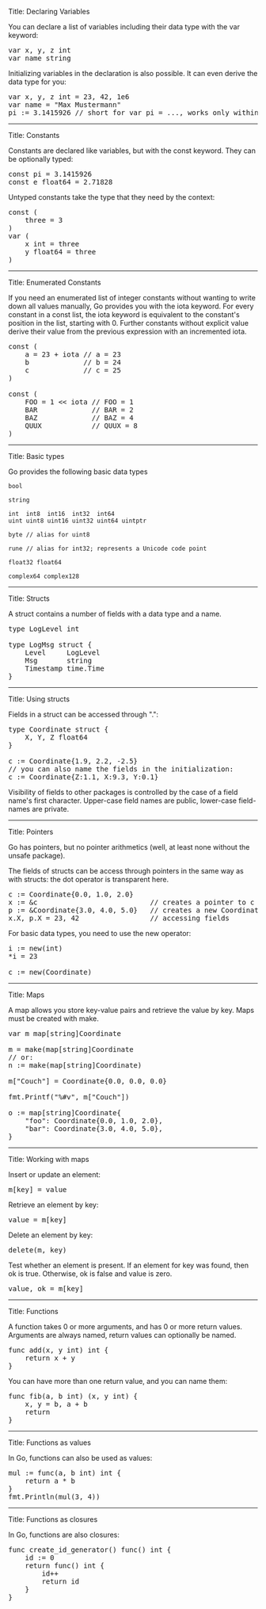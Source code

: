 Title: Declaring Variables

You can declare a list of variables including their data type with the var keyword:

<pre class="prettyprint" data-lang="go">
var x, y, z int
var name string
</pre>

Initializing variables in the declaration is also possible. It can even derive the data type for you:

<pre class="prettyprint" data-lang="go">
var x, y, z int = 23, 42, 1e6
var name = "Max Mustermann"
pi := 3.1415926 // short for var pi = ..., works only within functions
</pre>

---
Title: Constants

Constants are declared like variables, but with the const keyword. They can be optionally typed:

<pre class="prettyprint" data-lang="go">
const pi = 3.1415926
const e float64 = 2.71828
</pre>

Untyped constants take the type that they need by the context:

<pre class="prettyprint" data-lang="go">
const (
	three = 3
)
var (
	x int = three
	y float64 = three
)
</pre>

---
Title: Enumerated Constants

If you need an enumerated list of integer constants without wanting to write down all values
manually, Go provides you with the iota keyword. For every constant in a const list, the
iota keyword is equivalent to the constant's position in the list, starting with 0. Further
constants without explicit value derive their value from the previous expression with an
incremented iota.

<pre class="prettyprint" data-lang="go">
const (
	a = 23 + iota // a = 23
	b             // b = 24
	c             // c = 25
)

const (
	FOO = 1 << iota // FOO = 1
	BAR             // BAR = 2
	BAZ             // BAZ = 4
	QUUX            // QUUX = 8
)
</pre>

---
Title: Basic types

Go provides the following basic data types

	bool

	string

	int  int8  int16  int32  int64
	uint uint8 uint16 uint32 uint64 uintptr

	byte // alias for uint8

	rune // alias for int32; represents a Unicode code point

	float32 float64

	complex64 complex128

---
Title: Structs

A struct contains a number of fields with a data type and a name.

<pre class="prettyprint" data-lang="go">
type LogLevel int

type LogMsg struct {
	Level     LogLevel
	Msg       string
	Timestamp time.Time
}
</pre>

---
Title: Using structs

Fields in a struct can be accessed through ".":

<pre class="prettyprint" data-lang="go">
type Coordinate struct {
	X, Y, Z float64
}

c := Coordinate{1.9, 2.2, -2.5}
// you can also name the fields in the initialization:
c := Coordinate{Z:1.1, X:9.3, Y:0.1}
</pre>

Visibility of fields to other packages is controlled by the case of a field
name's first character. Upper-case field names are public, lower-case
field-names are private.

---
Title: Pointers

Go has pointers, but no pointer arithmetics (well, at least none without the unsafe package).

The fields of structs can be access through pointers in the same way as with
structs: the dot operator is transparent here.

<pre class="prettyprint" data-lang="go">
c := Coordinate{0.0, 1.0, 2.0}
x := &c                           // creates a pointer to c
p := &Coordinate{3.0, 4.0, 5.0}   // creates a new Coordinate object and lets p point to it
x.X, p.X = 23, 42                 // accessing fields
</pre>

For basic data types, you need to use the new operator:

<pre class="prettyprint" data-lang="go">
i := new(int)
*i = 23

c := new(Coordinate)
</pre>
---
Title: Maps

A map allows you store key-value pairs and retrieve the value by key. Maps must be created
with make.

<pre class="prettyprint" data-lang="go">
var m map[string]Coordinate

m = make(map[string]Coordinate
// or:
n := make(map[string]Coordinate)

m["Couch"] = Coordinate{0.0, 0.0, 0.0}

fmt.Printf("%#v", m["Couch"])

o := map[string]Coordinate{
	"foo": Coordinate{0.0, 1.0, 2.0},
	"bar": Coordinate{3.0, 4.0, 5.0},
}
</pre>
---
Title: Working with maps

Insert or update an element:

<pre class="prettyprint" data-lang="go">
m[key] = value
</pre>

Retrieve an element by key:
<pre class="prettyprint" data-lang="go">
value = m[key]
</pre>

Delete an element by key:
<pre class="prettyprint" data-lang="go">
delete(m, key)
</pre>

Test whether an element is present.  If an element for key was found, then ok
is true. Otherwise, ok is false and value is zero.
<pre class="prettyprint" data-lang="go">
value, ok = m[key]
</pre>

---
Title: Functions

A function takes 0 or more arguments, and has 0 or more return values. Arguments
are always named, return values can optionally be named.

<pre class="prettyprint" data-lang="go">
func add(x, y int) int {
	return x + y
}
</pre>

You can have more than one return value, and you can name them:
<pre class="prettyprint" data-lang="go">
func fib(a, b int) (x, y int) {
	x, y = b, a + b
	return
}
</pre>

---
Title: Functions as values

In Go, functions can also be used as values:
<pre class="prettyprint" data-lang="go">
mul := func(a, b int) int {
	return a * b
}
fmt.Println(mul(3, 4))
</pre>

---
Title: Functions as closures

In Go, functions are also closures:
<pre class="prettyprint" data-lang="go">
func create_id_generator() func() int {
	id := 0
	return func() int {
		id++
		return id
	}
}
</pre>

